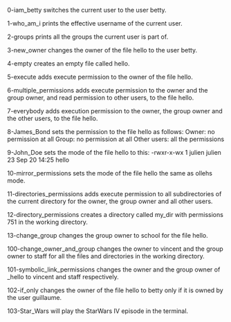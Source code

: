 0-iam_betty switches the current user to the user betty.

1-who_am_i prints the effective username of the current user.

2-groups prints all the groups the current user is part of.

3-new_owner changes the owner of the file hello to the user betty.

4-empty creates an empty file called hello.

5-execute adds execute permission to the owner of the file hello.

6-multiple_permissions adds execute permission to the owner and the group owner, and read permission to other users, to the file hello.

7-everybody adds execution permission to the owner, the group owner and the other users, to the file hello.

8-James_Bond sets the permission to the file hello as follows:
Owner: no permission at all
Group: no permission at all
Other users: all the permissions

9-John_Doe sets the mode of the file hello to this:
-rwxr-x-wx 1 julien julien 23 Sep 20 14:25 hello

10-mirror_permissions sets the mode of the file hello the same as ollehs mode.

11-directories_permissions adds execute permission to all subdirectories of the current directory for the owner, the group owner and all other users.

12-directory_permissions creates a directory called my_dir with permissions 751 in the working directory.

13-change_group changes the group owner to school for the file hello.

100-change_owner_and_group changes the owner to vincent and the group owner to staff for all the files and directories in the working directory.

101-symbolic_link_permissions changes the owner and the group owner of _hello to vincent and staff respectively.

102-if_only changes the owner of the file hello to betty only if it is owned by the user guillaume.

103-Star_Wars will play the StarWars IV episode in the terminal.
